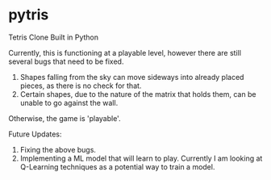 # pytris
Tetris Clone Built in Python

Currently, this is functioning at a playable level, however there are still several bugs that need to be fixed.

1. Shapes falling from the sky can move sideways into already placed pieces, as there is no check for that.
2. Certain shapes, due to the nature of the matrix that holds them, can be unable to go against the wall.

Otherwise, the game is 'playable'.

Future Updates:

1. Fixing the above bugs.
2. Implementing a ML model that will learn to play.
   Currently I am looking at Q-Learning techniques as a potential way to train a model.
